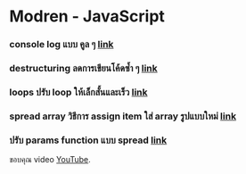# Modren - JavaScript

### console log แบบ คูล ๆ [link](console-log.js)

### destructuring ลดการเขียนโค้ดซ้ำ ๆ [link](destructuring.js)

### loops ปรับ loop ให้เล็กสั้นและเร็ว [link](loops.js)

### spread array วิธีการ assign item ใส่ array รูปแบบใหม่ [link](spread-syntax.js)

### ปรับ params function แบบ spread [link](res-params.js)




ขอบคุณ video [YouTube](https://www.youtube.com/watch?v=Mus_vwhTCq0). 
